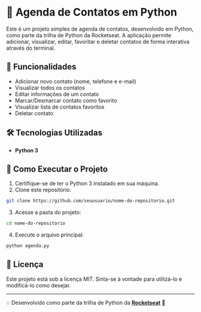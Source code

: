 # 📒 Agenda de Contatos em Python

Este é um projeto simples de agenda de contatos, desenvolvido em Python, como parte da trilha de Python da Rocketseat. A aplicação permite adicionar, visualizar, editar, favoritar e deletar contatos de forma interativa através do terminal.

## 🚀 Funcionalidades

- Adicionar novo contato (nome, telefone e e-mail)
- Visualizar todos os contatos
- Editar informações de um contato
- Marcar/Desmarcar contato como favorito
- Visualizar lista de contatos favoritos
- Deletar contato

## 🛠️ Tecnologias Utilizadas

- **Python 3**

## 📝 Como Executar o Projeto

1. Certifique-se de ter o Python 3 instalado em sua máquina.
2. Clone este repositório:

```bash
git clone https://github.com/seuusuario/nome-do-repositorio.git
```

3. Acesse a pasta do projeto:

```bash
cd nome-do-repositorio
```

4. Execute o arquivo principal:

```bash
python agenda.py
```

## 📄 Licença

Este projeto está sob a licença MIT. Sinta-se à vontade para utilizá-lo e modificá-lo como desejar.

---

💡 Desenvolvido como parte da trilha de Python da [**Rocketseat**](https://www.rocketseat.com.br/) 🚀

